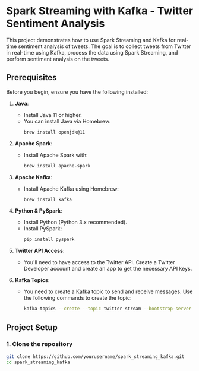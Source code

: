 # Spark Streaming with Kafka - Twitter Sentiment Analysis

This project demonstrates how to use Spark Streaming and Kafka for real-time sentiment analysis of tweets. The goal is to collect tweets from Twitter in real-time using Kafka, process the data using Spark Streaming, and perform sentiment analysis on the tweets.

## Prerequisites

Before you begin, ensure you have the following installed:

1. **Java**:
   - Install Java 11 or higher.
   - You can install Java via Homebrew:
     ```bash
     brew install openjdk@11
     ```

2. **Apache Spark**:
   - Install Apache Spark with:
     ```bash
     brew install apache-spark
     ```

3. **Apache Kafka**:
   - Install Apache Kafka using Homebrew:
     ```bash
     brew install kafka
     ```

4. **Python & PySpark**:
   - Install Python (Python 3.x recommended).
   - Install PySpark:
     ```bash
     pip install pyspark
     ```

5. **Twitter API Access**:
   - You'll need to have access to the Twitter API. Create a Twitter Developer account and create an app to get the necessary API keys.

6. **Kafka Topics**:
   - You need to create a Kafka topic to send and receive messages. Use the following commands to create the topic:
     ```bash
     kafka-topics --create --topic twitter-stream --bootstrap-server localhost:9092 --partitions 1 --replication-factor 1
     ```

## Project Setup

### 1. Clone the repository

```bash
git clone https://github.com/yourusername/spark_streaming_kafka.git
cd spark_streaming_kafka